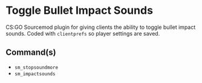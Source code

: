 # Toggle Bullet Impact Sounds

CS:GO Sourcemod plugin for giving clients the ability to toggle bullet impact sounds. Coded with `clientprefs` so player settings are saved.

## Command(s)

- `sm_stopsoundmore`
- `sm_impactsounds`
